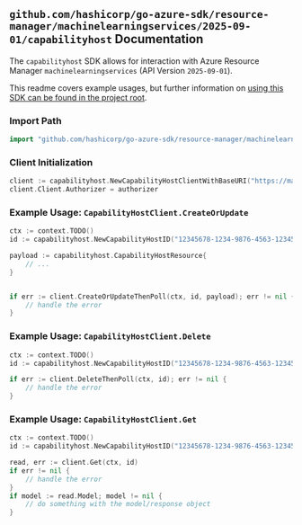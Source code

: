 
## `github.com/hashicorp/go-azure-sdk/resource-manager/machinelearningservices/2025-09-01/capabilityhost` Documentation

The `capabilityhost` SDK allows for interaction with Azure Resource Manager `machinelearningservices` (API Version `2025-09-01`).

This readme covers example usages, but further information on [using this SDK can be found in the project root](https://github.com/hashicorp/go-azure-sdk/tree/main/docs).

### Import Path

```go
import "github.com/hashicorp/go-azure-sdk/resource-manager/machinelearningservices/2025-09-01/capabilityhost"
```


### Client Initialization

```go
client := capabilityhost.NewCapabilityHostClientWithBaseURI("https://management.azure.com")
client.Client.Authorizer = authorizer
```


### Example Usage: `CapabilityHostClient.CreateOrUpdate`

```go
ctx := context.TODO()
id := capabilityhost.NewCapabilityHostID("12345678-1234-9876-4563-123456789012", "example-resource-group", "workspaceName", "capabilityHostName")

payload := capabilityhost.CapabilityHostResource{
	// ...
}


if err := client.CreateOrUpdateThenPoll(ctx, id, payload); err != nil {
	// handle the error
}
```


### Example Usage: `CapabilityHostClient.Delete`

```go
ctx := context.TODO()
id := capabilityhost.NewCapabilityHostID("12345678-1234-9876-4563-123456789012", "example-resource-group", "workspaceName", "capabilityHostName")

if err := client.DeleteThenPoll(ctx, id); err != nil {
	// handle the error
}
```


### Example Usage: `CapabilityHostClient.Get`

```go
ctx := context.TODO()
id := capabilityhost.NewCapabilityHostID("12345678-1234-9876-4563-123456789012", "example-resource-group", "workspaceName", "capabilityHostName")

read, err := client.Get(ctx, id)
if err != nil {
	// handle the error
}
if model := read.Model; model != nil {
	// do something with the model/response object
}
```
